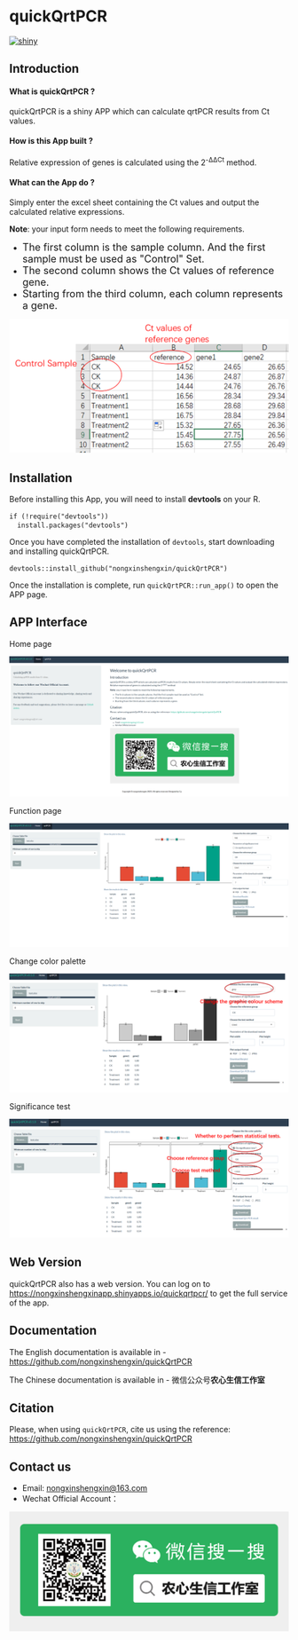 # quickQrtPCR
[![shiny](https://img.shields.io/badge/ShinyApp_web-ready-red.svg)](https://nongxinshengxinapp.shinyapps.io/quickqrtpcr/)
## Introduction
#### What is quickQrtPCR ?
quickQrtPCR is a shiny APP which can calculate qrtPCR results from Ct values.  
#### How is this App built ?
Relative expression of genes is calculated using the 2<sup>-ΔΔCt</sup> method.
#### What can the App do ?
Simply enter the excel sheet containing the Ct values and output the calculated relative expressions.

**Note**: your input form needs to meet the following requirements.

- <font size=4 >The first column is the sample column. And the first sample must be used as "Control" Set.</font>
- <font size=4 >The second column shows the Ct values of reference gene.</font>
- <font size=4 >Starting from the third column, each column represents a gene.</font>

![](/image/img0.png)

## Installation
Before installing this App, you will need to install **devtools** on your R.

```{r}
if (!require("devtools"))
  install.packages("devtools")
```
Once you have completed the installation of `devtools`, start downloading and installing quickQrtPCR.
```{r}
devtools::install_github("nongxinshengxin/quickQrtPCR")
```
Once the installation is complete, run `quickQrtPCR::run_app()` to open the APP page.
## APP Interface
Home page

![Alt1](/image/img1.png)

Function page

![Alt2](/image/img2.png)

Change color palette

![Alt3](/image/img3.png)

Significance test 

![Alt4](/image/img4.png)

## Web Version
quickQrtPCR also has a web version. You can log on to https://nongxinshengxinapp.shinyapps.io/quickqrtpcr/ to get the full service of the app.

## Documentation
The English documentation is available in - <https://github.com/nongxinshengxin/quickQrtPCR>

The Chinese documentation is available in - 微信公众号**农心生信工作室**

## Citation
Please, when using `quickQrtPCR`, cite us using the reference: https://github.com/nongxinshengxin/quickQrtPCR

## Contact us
- Email: nongxinshengxin@163.com
- Wechat Official Account：

![Alt1](/image/wx.png)
